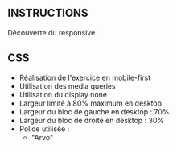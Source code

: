## INSTRUCTIONS
Découverte du responsive

## CSS
- Réalisation de l'exercice en mobile-first
- Utilisation des media queries
- Utilisation du display none
- Largeur limité à 80% maximum en desktop
- Largeur du bloc de gauche en desktop : 70%
- Largeur du bloc de droite en desktop : 30%
- Police utilisée :
    - "Arvo"

